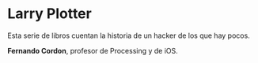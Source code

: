 # Larry PlotterEsta serie de libros cuentan la historia de un hacker de los que hay pocos.**Fernando Cordon**, profesor de Processing y de iOS.